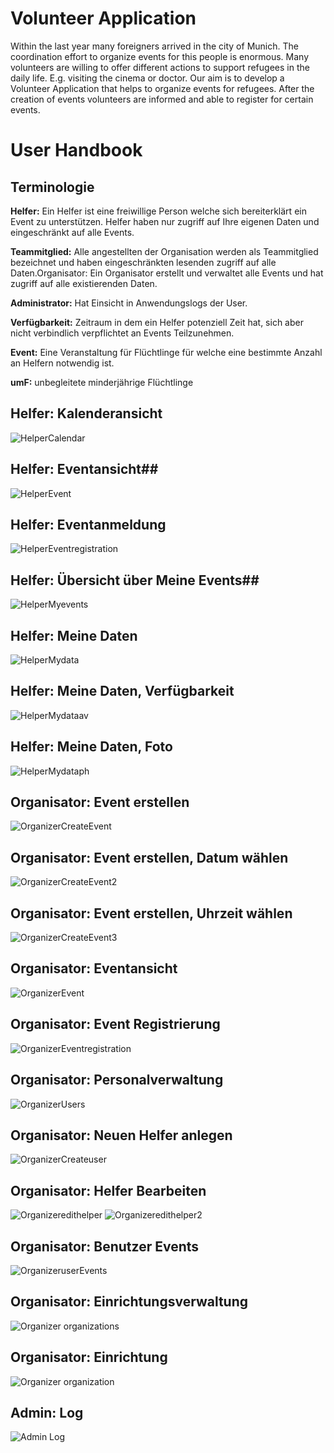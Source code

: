 # Volunteer Application
Within the last year many foreigners arrived in the city of Munich. The coordination effort to organize events for this people is enormous.  Many volunteers are willing to offer different actions to support refugees in the daily life.  E.g. visiting the cinema or doctor. Our aim is to develop a Volunteer Application that helps to organize events for refugees. After the creation of events volunteers are informed and able to register for certain events.

# User Handbook #

## Terminologie ##
<b>Helfer:</b> Ein Helfer ist eine freiwillige Person welche sich bereiterklärt ein Event zu unterstützen. Helfer haben nur zugriff auf Ihre eigenen Daten und eingeschränkt auf alle Events. 

<b>Teammitglied:</b> Alle angestellten der Organisation werden als Teammitglied bezeichnet und haben eingeschränkten lesenden zugriff auf alle Daten.Organisator: Ein Organisator erstellt und verwaltet alle Events und hat zugriff auf alle existierenden Daten.

<b>Administrator:</b> Hat Einsicht in Anwendungslogs der User.

<b>Verfügbarkeit:</b> Zeitraum in dem ein Helfer potenziell Zeit hat, sich aber nicht verbindlich verpflichtet an Events Teilzunehmen. 

<b>Event:</b> Eine Veranstaltung für Flüchtlinge für welche eine bestimmte Anzahl an Helfern notwendig ist.

<b>umF:</b> unbegleitete minderjährige Flüchtlinge

## Helfer: Kalenderansicht ##
![HelperCalendar](/readme/helper_calendar.png?raw=true "Helper Calendar")


## Helfer: Eventansicht##
![HelperEvent](/readme/helper_event.png?raw=true "Helper Event")

## Helfer: Eventanmeldung ##
![HelperEventregistration](/readme/helper_eventregistration.png?raw=true "Helper Eventregistration")


## Helfer: Übersicht über Meine Events##
![HelperMyevents](/readme/helper_myevents.png?raw=true "Helper Myevents")

## Helfer: Meine Daten ##
![HelperMydata](/readme/helper_mydata.png?raw=true "Helper Mydata")

## Helfer: Meine Daten, Verfügbarkeit ##
![HelperMydataav](/readme/helper_mydataav.png?raw=true "Helper Mydataav")

## Helfer: Meine Daten, Foto ##
![HelperMydataph](/readme/helper_mydataph.png?raw=true "Helper Mydataph")

## Organisator: Event erstellen ##
![OrganizerCreateEvent](/readme/organizer_createevent.png?raw=true "Organizer CreateEvent")

## Organisator: Event erstellen, Datum wählen ##
![OrganizerCreateEvent2](/readme/organizer_createevent2.png?raw=true "Organizer CreateEvent2")

## Organisator: Event erstellen, Uhrzeit wählen ##
![OrganizerCreateEvent3](/readme/organizer_createevent3.png?raw=true "Organizer CreateEvent3")

## Organisator: Eventansicht ##
![OrganizerEvent](/readme/organizer_event.png?raw=true "Organizer Event")

## Organisator: Event Registrierung ##
![OrganizerEventregistration](/readme/organizer_eventregistration.png?raw=true "Organizer EventRegistration")

## Organisator: Personalverwaltung ##
![OrganizerUsers](/readme/organizer_users.png?raw=true "Organizer Users")

## Organisator: Neuen Helfer anlegen ##
![OrganizerCreateuser](/readme/organizer_createuser.png?raw=true "Organizer CreateUser")

## Organisator: Helfer Bearbeiten ##
![Organizeredithelper](/readme/organizer_edithelper.png?raw=true "Organizer EditHelper")
![Organizeredithelper2](/readme/organizer_edithelper2.png?raw=true "Organizer EditHelper2")

## Organisator: Benutzer Events ##
![OrganizeruserEvents](/readme/organizer_userevents.png?raw=true "Organizer UserEvents")

## Organisator: Einrichtungsverwaltung ##
![Organizer organizations](/readme/organizer_orgnizations.png?raw=true "Organizer Orgnizations")

## Organisator: Einrichtung ##
![Organizer organization](/readme/organizer_orgnization.png?raw=true "Organizer Orgnization")

## Admin: Log ##
![Admin Log](/readme/admin_log.png?raw=true "Admin Log")
